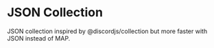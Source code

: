 # JSON Collection
JSON collection inspired by @discordjs/collection but more faster with JSON instead of MAP.

